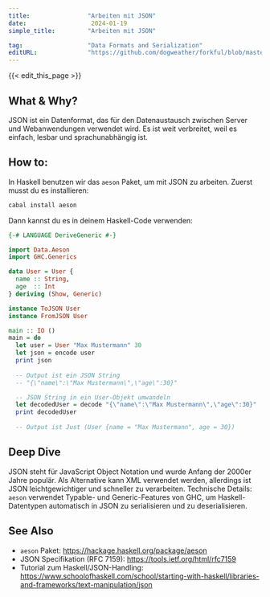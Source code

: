 ```yaml
---
title:                "Arbeiten mit JSON"
date:                  2024-01-19
simple_title:         "Arbeiten mit JSON"

tag:                  "Data Formats and Serialization"
editURL:              "https://github.com/dogweather/forkful/blob/master/content/de/haskell/working-with-json.md"
---
```


{{< edit_this_page >}}

## What & Why?
JSON ist ein Datenformat, das für den Datenaustausch zwischen Server und Webanwendungen verwendet wird. Es ist weit verbreitet, weil es einfach, lesbar und sprachunabhängig ist.

## How to:
In Haskell benutzen wir das `aeson` Paket, um mit JSON zu arbeiten. Zuerst musst du es installieren:

```bash
cabal install aeson
```

Dann kannst du es in deinem Haskell-Code verwenden:

```Haskell
{-# LANGUAGE DeriveGeneric #-}

import Data.Aeson
import GHC.Generics

data User = User {
  name :: String,
  age  :: Int
} deriving (Show, Generic)

instance ToJSON User
instance FromJSON User

main :: IO ()
main = do
  let user = User "Max Mustermann" 30
  let json = encode user
  print json
  
  -- Output ist ein JSON String
  -- "{\"name\":\"Max Mustermann\",\"age\":30}"

  -- JSON String in ein User-Objekt umwandeln
  let decodedUser = decode "{\"name\":\"Max Mustermann\",\"age\":30}" :: Maybe User
  print decodedUser
  
  -- Output ist Just (User {name = "Max Mustermann", age = 30})
```

## Deep Dive
JSON steht für JavaScript Object Notation und wurde Anfang der 2000er Jahre populär. Als Alternative kann XML verwendet werden, allerdings ist JSON leichtgewichtiger und schneller zu verarbeiten. Technische Details: `aeson` verwendet Typable- und Generic-Features von GHC, um Haskell-Datentypen automatisch in JSON zu serialisieren und zu deserialisieren.

## See Also
- `aeson` Paket: https://hackage.haskell.org/package/aeson
- JSON Specifikation (RFC 7159): https://tools.ietf.org/html/rfc7159
- Tutorial zum Haskell/JSON-Handling: https://www.schoolofhaskell.com/school/starting-with-haskell/libraries-and-frameworks/text-manipulation/json
